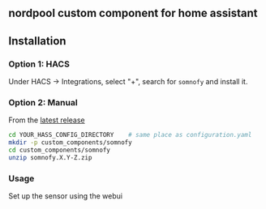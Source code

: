 ## nordpool custom component for home assistant

## Installation

### Option 1: HACS

Under HACS -> Integrations, select "+", search for `somnofy` and install it.


### Option 2: Manual

From the [latest release](https://github.com/alekslyse/somnofy/releases)

```bash
cd YOUR_HASS_CONFIG_DIRECTORY    # same place as configuration.yaml
mkdir -p custom_components/somnofy
cd custom_components/somnofy
unzip somnofy.X.Y-Z.zip
```

### Usage

Set up the sensor using the webui
